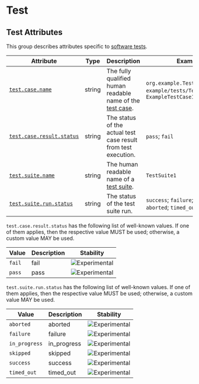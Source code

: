 <!--- Hugo front matter used to generate the website version of this page:
--->

<!-- NOTE: THIS FILE IS AUTOGENERATED. DO NOT EDIT BY HAND. -->
<!-- see templates/registry/markdown/attribute_namespace.md.j2 -->

# Test

## Test Attributes

This group describes attributes specific to [software tests](https://en.wikipedia.org/wiki/Software_testing).

| Attribute                                       | Type   | Description                                                                                          | Examples                                                                                 | Stability                                                        |
| ----------------------------------------------- | ------ | ---------------------------------------------------------------------------------------------------- | ---------------------------------------------------------------------------------------- | ---------------------------------------------------------------- |
| <a id="" href="#">`test.case.name`</a>          | string | The fully qualified human readable name of the [test case](https://en.wikipedia.org/wiki/Test_case). | `org.example.TestCase1.test1`; `example/tests/TestCase1.test1`; `ExampleTestCase1_test1` | ![Experimental](https://img.shields.io/badge/-experimental-blue) |
| <a id="" href="#">`test.case.result.status`</a> | string | The status of the actual test case result from test execution.                                       | `pass`; `fail`                                                                           | ![Experimental](https://img.shields.io/badge/-experimental-blue) |
| <a id="" href="#">`test.suite.name`</a>         | string | The human readable name of a [test suite](https://en.wikipedia.org/wiki/Test_suite).                 | `TestSuite1`                                                                             | ![Experimental](https://img.shields.io/badge/-experimental-blue) |
| <a id="" href="#">`test.suite.run.status`</a>   | string | The status of the test suite run.                                                                    | `success`; `failure`; `skipped`; `aborted`; `timed_out`; `in_progress`                   | ![Experimental](https://img.shields.io/badge/-experimental-blue) |

`test.case.result.status` has the following list of well-known values. If one of them applies, then the respective value MUST be used; otherwise, a custom value MAY be used.

| Value  | Description | Stability                                                        |
| ------ | ----------- | ---------------------------------------------------------------- |
| `fail` | fail        | ![Experimental](https://img.shields.io/badge/-experimental-blue) |
| `pass` | pass        | ![Experimental](https://img.shields.io/badge/-experimental-blue) |

`test.suite.run.status` has the following list of well-known values. If one of them applies, then the respective value MUST be used; otherwise, a custom value MAY be used.

| Value         | Description | Stability                                                        |
| ------------- | ----------- | ---------------------------------------------------------------- |
| `aborted`     | aborted     | ![Experimental](https://img.shields.io/badge/-experimental-blue) |
| `failure`     | failure     | ![Experimental](https://img.shields.io/badge/-experimental-blue) |
| `in_progress` | in_progress | ![Experimental](https://img.shields.io/badge/-experimental-blue) |
| `skipped`     | skipped     | ![Experimental](https://img.shields.io/badge/-experimental-blue) |
| `success`     | success     | ![Experimental](https://img.shields.io/badge/-experimental-blue) |
| `timed_out`   | timed_out   | ![Experimental](https://img.shields.io/badge/-experimental-blue) |
